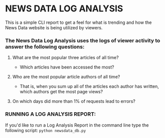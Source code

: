 # NEWS DATA LOG ANALYSIS
This is a simple CLI report to get a feel for what is trending and how the News Data website is being utilized by viewers.

### The News Data Log Analysis uses the logs of viewer activity to answer the following questions:

1. What are the most popular three articles of all time? 
	* Which articles have been accessed the most? 

2. Who are the most popular article authors of all time? 
	* That is, when you sum up all of the articles each author has written, which authors get the most page views?

3. On which days did more than 1% of requests lead to errors?


### RUNNING A LOG ANALYSIS REPORT:
If you'd like to run a Log Analysis Report in the command line type the following script:
`python newsdata_db.py`
